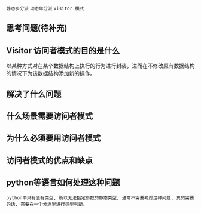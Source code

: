 `静态多分派` `动态单分派` `Visitor 模式`


## 思考问题(待补充)

## Visitor 访问者模式的目的是什么

以某种方式对在某个数据结构上执行的行为进行封装，进而在不修改原有数据结构的情况下为该数据结构添加新的操作。

## 解决了什么问题

## 什么场景需要访问者模式

## 为什么必须要用访问者模式

## 访问者模式的优点和缺点

## python等语言如何处理这种问题

    python中只有值有类型, 所以无法指定参数的静态类型, 通常不需要考虑这种问题, 真的需要的话, 需要在一个分派里进行类型判断。
